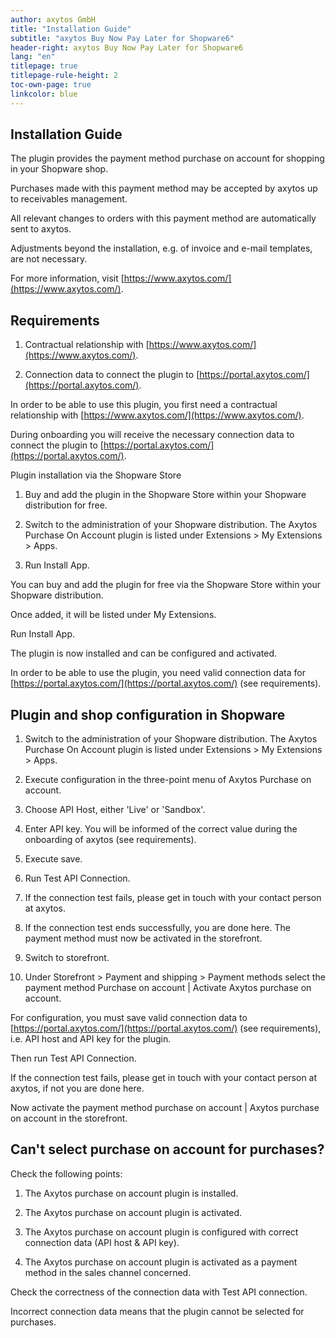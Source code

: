 ```yaml
---
author: axytos GmbH
title: "Installation Guide"
subtitle: "axytos Buy Now Pay Later for Shopware6"
header-right: axytos Buy Now Pay Later for Shopware6
lang: "en"
titlepage: true
titlepage-rule-height: 2
toc-own-page: true
linkcolor: blue
---
```


## Installation Guide

The plugin provides the payment method purchase on account for shopping in your Shopware shop.

Purchases made with this payment method may be accepted by axytos up to receivables management.

All relevant changes to orders with this payment method are automatically sent to axytos.

Adjustments beyond the installation, e.g. of invoice and e-mail templates, are not necessary.

For more information, visit [https://www.axytos.com/](https://www.axytos.com/).


## Requirements

1. Contractual relationship with [https://www.axytos.com/](https://www.axytos.com/).

2. Connection data to connect the plugin to [https://portal.axytos.com/](https://portal.axytos.com/).

In order to be able to use this plugin, you first need a contractual relationship with [https://www.axytos.com/](https://www.axytos.com/).

During onboarding you will receive the necessary connection data to connect the plugin to [https://portal.axytos.com/](https://portal.axytos.com/).

Plugin installation via the Shopware Store

1. Buy and add the plugin in the Shopware Store within your Shopware distribution for free.

2. Switch to the administration of your Shopware distribution. The Axytos Purchase On Account plugin is listed under Extensions > My Extensions > Apps.

3. Run Install App.

You can buy and add the plugin for free via the Shopware Store within your Shopware distribution.

Once added, it will be listed under My Extensions.

Run Install App.

The plugin is now installed and can be configured and activated.

In order to be able to use the plugin, you need valid connection data for [https://portal.axytos.com/](https://portal.axytos.com/) (see requirements).


## Plugin and shop configuration in Shopware

1. Switch to the administration of your Shopware distribution. The Axytos Purchase On Account plugin is listed under Extensions > My Extensions > Apps.

2. Execute configuration in the three-point menu of Axytos Purchase on account.

3. Choose API Host, either 'Live' or 'Sandbox'.

4. Enter API key. You will be informed of the correct value during the onboarding of axytos (see requirements).

5. Execute save.

6. Run Test API Connection.

7. If the connection test fails, please get in touch with your contact person at axytos.

8. If the connection test ends successfully, you are done here. The payment method must now be activated in the storefront.

9. Switch to storefront.

10.  Under Storefront > Payment and shipping > Payment methods select the payment method Purchase on account | Activate Axytos purchase on account.

For configuration, you must save valid connection data to [https://portal.axytos.com/](https://portal.axytos.com/) (see requirements), i.e. API host and API key for the plugin.

Then run Test API Connection.

If the connection test fails, please get in touch with your contact person at axytos, if not you are done here.

Now activate the payment method purchase on account | Axytos purchase on account in the storefront.


## Can't select purchase on account for purchases?

Check the following points:

1. The Axytos purchase on account plugin is installed.

2. The Axytos purchase on account plugin is activated.

3. The Axytos purchase on account plugin is configured with correct connection data (API host & API key).

4. The Axytos purchase on account plugin is activated as a payment method in the sales channel concerned.

Check the correctness of the connection data with Test API connection.

Incorrect connection data means that the plugin cannot be selected for purchases.


